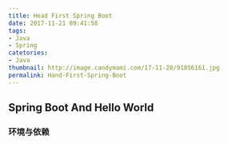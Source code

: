 ```yaml
---
title: Head First Spring Boot
date: 2017-11-21 09:41:58
tags:
- Java
- Spring
catetories:
- Java
thumbnail: http://image.candymami.com/17-11-28/91856161.jpg
permalink: Hand-First-Spring-Boot
---
```


Spring Boot And Hello World
----

### 环境与依赖

### 
